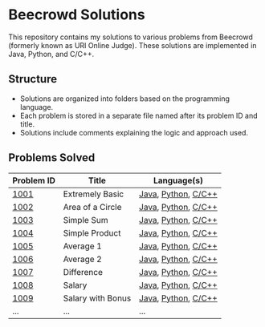 # Beecrowd Solutions
This repository contains my solutions to various problems from Beecrowd (formerly known as URI Online Judge). These solutions are implemented in Java, Python, and C/C++.

## Structure

- Solutions are organized into folders based on the programming language.
- Each problem is stored in a separate file named after its problem ID and title.
- Solutions include comments explaining the logic and approach used.


## Problems Solved

| Problem ID                                                | Title             | Language(s)       |
|-----------------------------------------------------------|-------------------|-------------------|
| [1001](Python/1001-extremely-basic.py)   | Extremely Basic   | [Java](Java/1001-extremely-basic.java), [Python](Python/1001-extremely-basic.py), [C/C++](C++/1001-extremely-basic.cpp) |
| [1002](Python/1002-area-of-circle.py)    | Area of a Circle  | [Java](Java/1002-area-of-circle.java), [Python](Python/1002-area-of-circle.py), [C/C++](C++/1002-area-of-circle.cpp) |
| [1003](C++/1003-simple-sum.cpp)          | Simple Sum        | [Java](), [Python](), [C/C++](C++/1003-simple-sum.cpp)        |
| [1004](C++/1004-simple-product.cpp)      | Simple Product    | [Java](), [Python](), [C/C++](C++/1004-simple-product.cpp)    |
| [1005](C++/1005-average-1.cpp)           | Average 1         | [Java](), [Python](), [C/C++](C++/1005-average-1.cpp)         |
| [1006](C++/1006-average-2.cpp)           | Average 2         | [Java](), [Python](), [C/C++](C++/1006-average-2.cpp)         |
| [1007](C++/1007-difference.cpp)          | Difference        | [Java](), [Python](), [C/C++](C++/1007-difference.cpp)        |
| [1008](C++/1008-salary.cpp)              | Salary            | [Java](), [Python](), [C/C++](C++/1008-salary.cpp)            |
| [1009](C++/1009-salary-with-bonus.cpp)   | Salary with Bonus | [Java](), [Python](), [C/C++](C++/1009-salary-with-bonus.cpp) |
| ...        | ...               | ...               |
